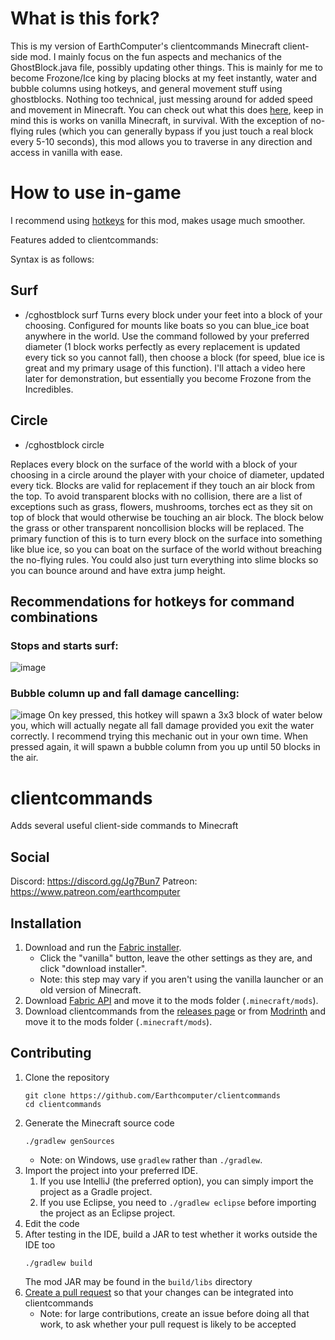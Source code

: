 # What is this fork?

This is my version of EarthComputer's clientcommands Minecraft client-side mod. I mainly focus on the fun aspects and mechanics of the GhostBlock.java file, possibly updating other things. This is mainly for me to become Frozone/Ice king by placing blocks at my feet instantly, water and bubble columns using hotkeys, and general movement stuff using ghostblocks. Nothing too technical, just messing around for added speed and movement in Minecraft. You can check out what this does [here](https://medal.tv/games/minecraft/clips/iVqGta8kmEpBq1BMq?invite=cr-MSxnTTIsNDUyMTcwOCw), keep in mind this is works on vanilla Minecraft, in survival. With the exception of no-flying rules (which you can generally bypass if you just touch a real block every 5-10 seconds), this mod allows you to traverse in any direction and access in vanilla with ease.

# How to use in-game

I recommend using [hotkeys](https://modrinth.com/mod/commandkeys) for this mod, makes usage much smoother. 

Features added to clientcommands: 

Syntax is as follows:

## Surf

- /cghostblock surf <diameter> <block> <ylevel>
Turns every block under your feet into a block of your choosing. Configured for mounts like boats so you can blue_ice boat anywhere in the world. Use the command followed by your preferred diameter (1 block works perfectly as every replacement is updated every tick so you cannot fall), then choose a block (for speed, blue ice is great and my primary usage of this function). I'll attach a video here later for demonstration, but essentially you become Frozone from the Incredibles.

## Circle

- /cghostblock circle <diameter> <block>

Replaces every block on the surface of the world with a block of your choosing in a circle around the player with your choice of diameter, updated every tick. Blocks are valid for replacement if they touch an air block from the top. To avoid transparent blocks with no collision, there are a list of exceptions such as grass, flowers, mushrooms, torches ect as they sit on top of block that would otherwise be touching an air block. The block below the grass or other transparent noncollision blocks will be replaced. The primary function of this is to turn every block on the surface into something like blue ice, so you can boat on the surface of the world without breaching the no-flying rules. You could also just turn everything into slime blocks so you can bounce around and have extra jump height.

## Recommendations for hotkeys for command combinations


### Stops and starts surf:

![image](https://github.com/user-attachments/assets/4dbab53e-c21e-4106-9ca2-e6f4245f5dcb)



### Bubble column up and fall damage cancelling:

![image](https://github.com/user-attachments/assets/263f08b7-0b3f-49de-916f-13649e57bc58)
On key pressed, this hotkey will spawn a 3x3 block of water below you, which will actually negate all fall damage provided you exit the water correctly. I recommend trying this mechanic out in your own time. When pressed again, it will spawn a bubble column from you up until 50 blocks in the air.



# clientcommands
Adds several useful client-side commands to Minecraft

## Social
Discord: https://discord.gg/Jg7Bun7
Patreon: https://www.patreon.com/earthcomputer

## Installation
1. Download and run the [Fabric installer](https://fabricmc.net/use).
   - Click the "vanilla" button, leave the other settings as they are,
     and click "download installer".
   - Note: this step may vary if you aren't using the vanilla launcher
     or an old version of Minecraft.
1. Download [Fabric API](https://minecraft.curseforge.com/projects/fabric)
   and move it to the mods folder (`.minecraft/mods`).
1. Download clientcommands from the [releases page](https://github.com/Earthcomputer/clientcommands/releases) or from [Modrinth](https://modrinth.com/mod/client-commands)
   and move it to the mods folder (`.minecraft/mods`).

## Contributing
1. Clone the repository
   ```
   git clone https://github.com/Earthcomputer/clientcommands
   cd clientcommands
   ```
1. Generate the Minecraft source code
   ```
   ./gradlew genSources
   ```
   - Note: on Windows, use `gradlew` rather than `./gradlew`.
1. Import the project into your preferred IDE.
   1. If you use IntelliJ (the preferred option), you can simply import the project as a Gradle project.
   1. If you use Eclipse, you need to `./gradlew eclipse` before importing the project as an Eclipse project.
1. Edit the code
1. After testing in the IDE, build a JAR to test whether it works outside the IDE too
   ```
   ./gradlew build
   ```
   The mod JAR may be found in the `build/libs` directory
1. [Create a pull request](https://help.github.com/en/articles/creating-a-pull-request)
   so that your changes can be integrated into clientcommands
   - Note: for large contributions, create an issue before doing all that
     work, to ask whether your pull request is likely to be accepted
